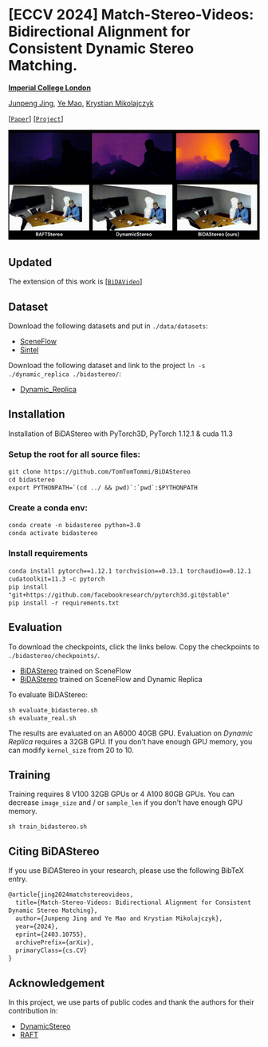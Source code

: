 # [ECCV 2024] Match-Stereo-Videos: Bidirectional Alignment for Consistent Dynamic Stereo Matching.

**[Imperial College London](https://www.imperial.ac.uk/)**

[Junpeng Jing](https://tomtomtommi.github.io/), [Ye Mao](https://yebulabula.github.io/), [Krystian Mikolajczyk](https://www.imperial.ac.uk/people/k.mikolajczyk)

[[`Paper`](https://arxiv.org/abs/2403.10755)] [[`Project`](https://tomtomtommi.github.io/BiDAStereo/)]

![Reading](./assets/Reading.gif)

## Updated
The extension of this work is [[`BiDAVideo`](https://github.com/TomTomTommi/bidavideo)]

## Dataset

Download the following datasets and put in `./data/datasets`:
 - [SceneFlow](https://lmb.informatik.uni-freiburg.de/resources/datasets/SceneFlowDatasets.en.html)
 - [Sintel](http://sintel.is.tue.mpg.de/stereo)

Download the following dataset and link to the project `ln -s ./dynamic_replica ./bidastereo/`:
 - [Dynamic_Replica](https://dynamic-stereo.github.io/)


## Installation

Installation of BiDAStereo with PyTorch3D, PyTorch 1.12.1 & cuda 11.3

### Setup the root for all source files:
```
git clone https://github.com/TomTomTommi/BiDAStereo
cd bidastereo
export PYTHONPATH=`(cd ../ && pwd)`:`pwd`:$PYTHONPATH
```
### Create a conda env:
```
conda create -n bidastereo python=3.8
conda activate bidastereo
```
### Install requirements
```
conda install pytorch==1.12.1 torchvision==0.13.1 torchaudio==0.12.1 cudatoolkit=11.3 -c pytorch
pip install "git+https://github.com/facebookresearch/pytorch3d.git@stable"
pip install -r requirements.txt
```

## Evaluation
To download the checkpoints, click the links below. Copy the checkpoints to `./bidastereo/checkpoints/`.

- [BiDAStereo](https://github.com/TomTomTommi/BiDAStereo/releases/tag/v0.0) trained on SceneFlow
- [BiDAStereo](https://github.com/TomTomTommi/BiDAStereo/releases/tag/v0.0) trained on SceneFlow and Dynamic Replica

To evaluate BiDAStereo:
```
sh evaluate_bidastereo.sh
sh evaluate_real.sh
```
The results are evaluated on an A6000 40GB GPU.
Evaluation on *Dynamic Replica* requires a 32GB GPU. If you don't have enough GPU memory, you can modify `kernel_size` from 20 to 10.

## Training
Training requires 8 V100 32GB GPUs or 4 A100 80GB GPUs. You can decrease `image_size` and / or `sample_len` if you don't have enough GPU memory.
```
sh train_bidastereo.sh
```

## Citing BiDAStereo
If you use BiDAStereo in your research, please use the following BibTeX entry.
```
@article{jing2024matchstereovideos,
  title={Match-Stereo-Videos: Bidirectional Alignment for Consistent Dynamic Stereo Matching}, 
  author={Junpeng Jing and Ye Mao and Krystian Mikolajczyk},
  year={2024},
  eprint={2403.10755},
  archivePrefix={arXiv},
  primaryClass={cs.CV}
}
```
## Acknowledgement

In this project, we use parts of public codes and thank the authors for their contribution in:
- [DynamicStereo](https://github.com/facebookresearch/dynamic_stereo)
- [RAFT](https://github.com/princeton-vl/RAFT)
